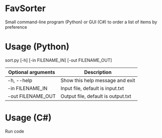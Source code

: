 # FavSorter
Small command-line program (Python) or GUI (C#) to order a list of items by preference

# Usage (Python)
sort.py [-h] [-in FILENAME_IN] [-out FILENAME_OUT]

| Optional arguments | Description |
| - | - |
|  -h, --help         | Show this help message and exit |
|  -in FILENAME_IN    | Input file, default is input.txt |
|  -out FILENAME_OUT  | Output file, default is output.txt |

# Usage (C#)
Run code
